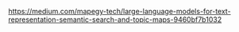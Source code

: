 

https://medium.com/mapegy-tech/large-language-models-for-text-representation-semantic-search-and-topic-maps-9460bf7b1032
